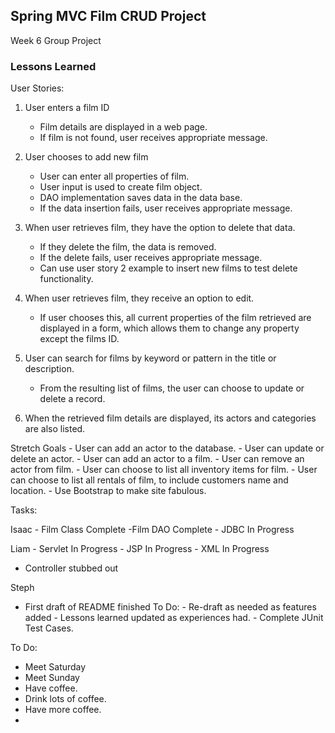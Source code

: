 ## Spring MVC Film CRUD Project

Week 6 Group Project

### Lessons Learned

User Stories:

1) User enters a film ID
	- Film details are displayed in a web page.
	- If film is not found, user receives appropriate 		message.

2) User chooses to add new film
	- User can enter all properties of film.
	- User input is used to create film object.
	- DAO implementation saves data in the data base.
	- If the data insertion fails, user receives 			appropriate message.
3) When user retrieves film, they have the option to delete that data. 
	- If they delete the film, the data is removed.
	- If the delete fails, user receives appropriate 		message. 
	- Can use user story 2 example to insert new films to
	test delete functionality.
	
4) When user retrieves film, they receive an option to edit.
	- If user chooses this, all current properties of the film retrieved are displayed in a form, which allows them to change any property except the films ID.

5) User can search for films by keyword or pattern in the title or description. 
	- From the resulting list of films, the user can choose to update or delete a record.
	
6) When the retrieved film details are displayed, its actors and categories are also listed.

Stretch Goals
	- User can add an actor to the database.
	- User can update or delete an actor.
	- User can add an actor to a film.
	- User can remove an actor from film.
	- User can choose to list all inventory items for film.
	- User can choose to list all rentals of film, to include customers name and location.
	- Use Bootstrap to make site fabulous.
	
Tasks:

Isaac
	- Film Class 
		Complete
	-Film DAO
		Complete
	- JDBC
		In Progress

Liam
	- Servlet
		In Progress
	- JSP
		In Progress 
	- XML
		In Progress
		 
- Controller stubbed out

Steph
- First draft of README finished
	To Do: 
		- Re-draft as needed as features added
		- Lessons learned updated as experiences had.
		- Complete JUnit Test Cases.
		
To Do:
	
- Meet Saturday 
- Meet Sunday
- Have coffee.
- Drink lots of coffee.
- Have more coffee.
- 
	
